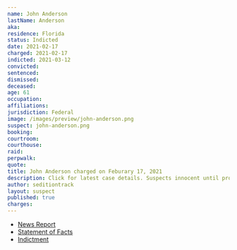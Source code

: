 ```yaml
---
name: John Anderson
lastName: Anderson
aka:
residence: Florida
status: Indicted
date: 2021-02-17
charged: 2021-02-17
indicted: 2021-03-12
convicted: 
sentenced: 
dismissed: 
deceased:
age: 61
occupation:
affiliations:
jurisdiction: Federal
image: /images/preview/john-anderson.png
suspect: john-anderson.png
booking:
courtroom:
courthouse:
raid:
perpwalk:
quote:
title: John Anderson charged on Feburary 17, 2021
description: Click for latest case details. Suspects innocent until proven guilty.
author: seditiontrack
layout: suspect
published: true
charges:
---
```

- [News Report](https://www.actionnewsjax.com/news/local/st-johns-county/local-man-faces-federal-judge-charged-connection-capitol-riots/VSL45JRAKREZJN3KB4T5QIR6SE/)
- [Statement of Facts](https://www.justice.gov/usao-dc/case-multi-defendant/file/1378341/download)
- [Indictment](https://www.justice.gov/usao-dc/case-multi-defendant/file/1378351/download)
